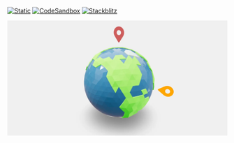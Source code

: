 [![Static](https://img.shields.io/badge/demo-%23646CFF.svg?logo=html5&logoColor=white)](https://pmndrs.github.io/examples/html-markers)
[![CodeSandbox](https://img.shields.io/badge/codesandbox-040404?logo=codesandbox&logoColor=DBDBDB)](https://codesandbox.io/s/github/pmndrs/examples/tree/main/demos/html-markers)
[![Stackblitz](https://img.shields.io/badge/stackblitz-fff?logo=Stackblitz&logoColor=1389FD)](https://stackblitz.com/github/pmndrs/examples/tree/main/demos/html-markers)

![](thumbnail.webp)
